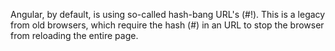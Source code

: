 Angular, by default, is using so-called hash-bang URL's (#!).  This is a legacy from old browsers, which
require the hash (#) in an URL to stop the browser from reloading the entire page.


